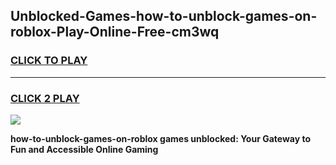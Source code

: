 
## Unblocked-Games-how-to-unblock-games-on-roblox-Play-Online-Free-cm3wq
<h3>
<a href="https://premium76.site?title=how-to-unblock-games-on-roblox&ref=26A">CLICK TO PLAY</a></h3>
<hr>

<h3>
<a href="https://premium76.site?title=how-to-unblock-games-on-roblox&ref=26A">CLICK 2 PLAY</a>
  
</h3>

<a href="https://premium76.site?title=how-to-unblock-games-on-roblox&ref=26A"><img src="https://clearcache.store/games.png"></a>


**how-to-unblock-games-on-roblox games unblocked: Your Gateway to Fun and Accessible Online Gaming**
